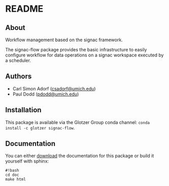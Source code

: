 # README

## About

Workflow management based on the signac framework.

The signac-flow package provides the basic infrastructure to easily configure workflow for data operations on a signac workspace executed by a scheduler.

## Authors

  * Carl Simon Adorf (csadorf@umich.edu)
  * Paul Dodd (pdodd@umich.edu)

## Installation

This package is available via the Glotzer Group conda channel: `conda install -c glotzer signac-flow`.

## Documentation

You can either [download](https://bitbucket.org/glotzer/signac-flow/downloads/signac-flow-doc.tar.gz) the documentation for this package or build it yourself with sphinx:

```
#!bash
cd doc
make html
```